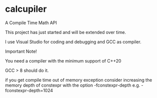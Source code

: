# calcupiler

A Compile Time Math API

This project has just started and will be extended over time.

I use Visual Studio for coding and debugging and GCC as compiler.

Important Note!

You need a compiler with the minimum support of C++20

GCC > 8 should do it.

if you get compile time out of memory exception consider increasing the memory depth of constexpr with the option -fconstexpr-depth
e.g. -fconstexpr-depth=1024
